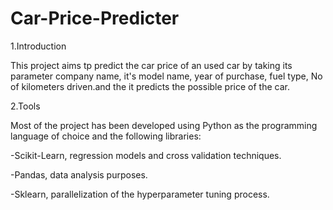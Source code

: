 # Car-Price-Predicter

1.Introduction

This project aims tp predict the car price of an used car by taking its parameter company name, it's model name, year of purchase, fuel type, No of kilometers driven.and the it predicts the possible price of the car.

2.Tools


Most of the project has been developed using Python as the programming language of choice and the following libraries:


-Scikit-Learn, regression models and cross validation techniques.


-Pandas, data analysis purposes.


-Sklearn, parallelization of the hyperparameter tuning process.


